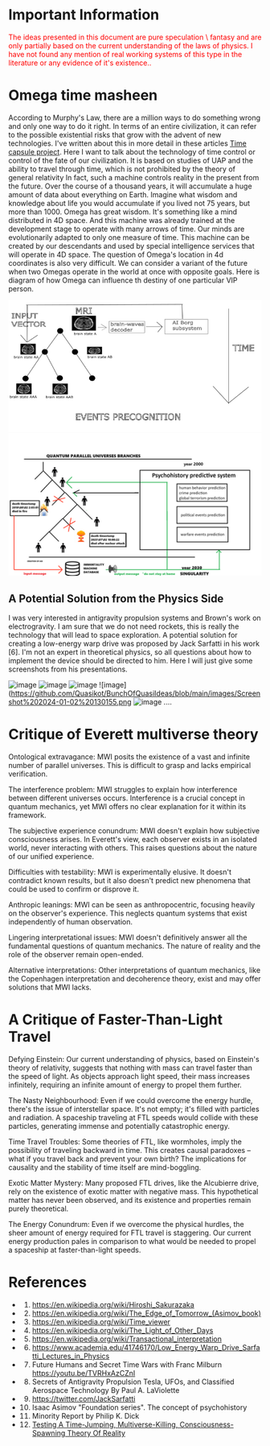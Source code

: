 # Important Information

<span style="color: red;">The ideas presented in this document are pure speculation \ fantasy and are only partially based on the current understanding of the laws of physics. I have not found any mention of real working systems of this type in the literature or any evidence of it's existence..</span>

# Omega time masheen

According to Murphy's Law, there are a million ways to do something wrong and only one way to do it right. In terms of an entire civilization, it can refer to the possible existential risks that grow with the advent of new technologies. I've written about this in more detail in these articles [Time capsule project](https://github.com/Quasikot/BunchOfQuasiIdeas/blob/main/Time%20capsule%20project.md). Here I want to talk about the technology of time control or control of the fate of our civilization. It is based on studies of UAP and the ability to travel through time, which is not prohibited by the theory of general relativity
In fact, such a machine controls reality in the present from the future. Over the course of a thousand years, it will accumulate a huge amount of data about everything on Earth. Imagine what wisdom and knowledge about life you would accumulate if you lived not 75 years, but more than 1000. Omega has great wisdom. It's something like a mind distributed in 4D space. And this machine was already trained at the development stage to operate with many arrows of time. Our minds are evolutionarily adapted to only one measure of time.
This machine can be created by our descendants and used by special intelligence services that will operate in 4D space. The question of Omega's location in 4d coordinates is also very difficult. We can consider a variant of the future when two Omegas operate in the world at once with opposite goals.
Here is diagram of how Omega can influence th destiny of one particular VIP person.

![image](https://github.com/QuasiIdeas/BunchOfQuasiIdeas/blob/main/images/event_precog.png)
![image](https://github.com/QuasiIdeas/BunchOfQuasiIdeas/blob/main/images/psychohistory.png)

## A Potential Solution from the Physics Side
I was very interested in antigravity propulsion systems and Brown's work on electrogravity. I am sure that we do not need rockets, this is really the technology that will lead to space exploration. A potential solution for creating a low-energy warp drive was proposed by Jack Sarfatti in his work [6].
I'm not an expert in theoretical physics, so all questions about how to implement the device should be directed to him.
Here I will just give some screenshots from his presentations.

![image](https://github.com/Quasikot/BunchOfQuasiIdeas/blob/main/images/Screenshot%202024-01-02%20125855.png)
![image](https://github.com/Quasikot/BunchOfQuasiIdeas/blob/main/images/Screenshot%202024-01-02%20130039.png)
![image](https://github.com/Quasikot/BunchOfQuasiIdeas/blob/main/images/Screenshot%202024-01-02%20125832.png)
![image](https://github.com/Quasikot/BunchOfQuasiIdeas/blob/main/images/Screenshot%202024-01-02%20130155.png
![image](https://github.com/Quasikot/BunchOfQuasiIdeas/blob/main/images/Screenshot%202024-01-02%20130311.png)
....


# Critique of Everett multiverse theory 

Ontological extravagance: MWI posits the existence of a vast and infinite number of parallel universes. This is difficult to grasp and lacks empirical verification.

The interference problem:  MWI struggles to explain how interference between different universes occurs. Interference is a crucial concept in quantum mechanics, yet MWI offers no clear explanation for it within its framework.

The subjective experience conundrum: MWI doesn't explain how subjective consciousness arises. In Everett's view, each observer exists in an isolated world, never interacting with others. This raises questions about the nature of our unified experience.

Difficulties with testability: MWI is experimentally elusive. It doesn't contradict known results, but it also doesn't predict new phenomena that could be used to confirm or disprove it.

Anthropic leanings: MWI can be seen as anthropocentric, focusing heavily on the observer's experience. This neglects quantum systems that exist independently of human observation.

Lingering interpretational issues: MWI doesn't definitively answer all the fundamental questions of quantum mechanics. The nature of reality and the role of the observer remain open-ended.

Alternative interpretations: Other interpretations of quantum mechanics, like the Copenhagen interpretation and decoherence theory, exist and may offer solutions that MWI lacks.

# A Critique of Faster-Than-Light Travel
Defying Einstein: Our current understanding of physics, based on Einstein's theory of relativity, suggests that nothing with mass can travel faster than the speed of light. As objects approach light speed, their mass increases infinitely, requiring an infinite amount of energy to propel them further.

The Nasty Neighbourhood: Even if we could overcome the energy hurdle, there's the issue of interstellar space. It's not empty; it's filled with particles and radiation. A spaceship traveling at FTL speeds would collide with these particles, generating immense and potentially catastrophic energy.

Time Travel Troubles:  Some theories of FTL, like wormholes,  imply the possibility of traveling backward in time. This creates causal paradoxes – what if you travel back and prevent your own birth? The implications for causality and the stability of time itself are mind-boggling.

Exotic Matter Mystery:  Many proposed FTL drives, like the Alcubierre drive, rely on the existence of exotic matter with negative mass. This hypothetical matter has never been observed, and its existence and properties remain purely theoretical.

The Energy Conundrum:  Even if we overcome the  physical hurdles, the sheer amount of energy required for FTL travel is staggering.  Our current energy production pales in comparison to what would be needed to propel a spaceship at faster-than-light speeds.

# References
* 1. https://en.wikipedia.org/wiki/Hiroshi_Sakurazaka
* 2. https://en.wikipedia.org/wiki/The_Edge_of_Tomorrow_(Asimov_book)
* 3. https://en.wikipedia.org/wiki/Time_viewer
* 4. https://en.wikipedia.org/wiki/The_Light_of_Other_Days
* 5. https://en.wikipedia.org/wiki/Transactional_interpretation
* 6. https://www.academia.edu/41746170/Low_Energy_Warp_Drive_Sarfatti_Lectures_in_Physics
* 7. Future Humans and Secret Time Wars with Franc Milburn https://youtu.be/TVRHxAzCZnI
* 8. Secrets of Antigravity Propulsion Tesla, UFOs, and Classified Aerospace Technology By Paul A. LaViolette
* 9. https://twitter.com/JackSarfatti
* 10. Isaac Asimov "Foundation series". The concept of psychohistory
* 11. Minority Report by Philip K. Dick
* 12. [Testing A Time-Jumping, Multiverse-Killing, Consciousness-Spawning Theory Of Reality](https://www.forbes.com/sites/andreamorris/2023/10/23/testing-a-time-jumping-multiverse-killing-consciousness-spawning-theory-of-reality/?sh=19af844f209b)





